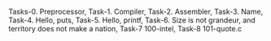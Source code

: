 Tasks-0. Preprocessor, Task-1. Compiler, Task-2. Assembler, Task-3. Name, Task-4. Hello, puts, Task-5. Hello, printf, Task-6. Size is not grandeur, and territory does not make a nation, Task-7 100-intel, Task-8 101-quote.c 
